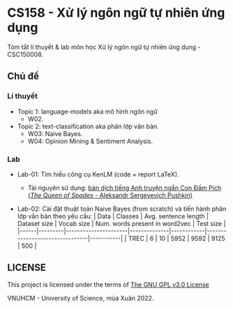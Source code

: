 # CS158 - Xử lý ngôn ngữ tự nhiên ứng dụng
Tóm tắt lí thuyết & lab môn học Xử lý ngôn ngữ tự nhiên ứng dụng - CSC150008.

## Chủ đề
### Lí thuyết
- Topic 1: language-models aka mô hình ngôn ngữ
    - W02.
- Topic 2: text-classification aka phân lớp văn bản.
    - W03: Naive Bayes.
    - W04: Opinion Mining & Sentiment Analysis.

### Lab
- Lab-01: Tìm hiểu công cụ KenLM (code + report LaTeX). 
    - Tài nguyên sử dụng: [bản dịch tiếng Anh truyện ngắn Con Đầm Pích (*The Queen of Spades* - Aleksandr Sergeyevich Pushkin)](https://www.gutenberg.org/cache/epub/23058/pg23058.txt)

- Lab-02: Cài đặt thuật toán Naive Bayes (from scratch) và tiến hành phân lớp văn bản theo yêu cầu:
    | Data | Classes | Avg. sentence length | Dataset size | Vocab size | Num. words present in word2vec | Test size |
    |------|---------|----------------------|--------------|------------|--------------------------------|-----------|
    | TREC | 6       | 10                   | 5952         | 9592       | 9125                           | 500       |

## LICENSE
This project is licensed under the terms of [The GNU GPL v3.0 License](LICENSE)

VNUHCM - University of Science, mùa Xuân 2022.